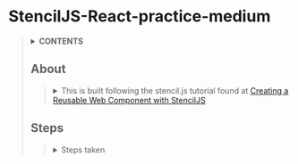 # StencilJS-React-practice-medium
>
> <details>
>  <summary><b>CONTENTS</b></summary>
>
>> | [About](https://github.com/mmmoore1313/StencilJS-React-practice-medium#about) | [Technologies Used](https://github.com/mmmoore1313/StencilJS-React-practice-medium#technologies-used) |
>> |--|--|
>> | [Steps](https://github.com/mmmoore1313/StencilJS-React-practice-medium#steps) | [Links](https://github.com/mmmoore1313/StencilJS-React-practice-medium#links) |
> </details>
>
> ## About
>> <details>
>>  <summary>This is built following the stencil.js tutorial found at <a href="https://medium.com/stencil-tricks/creating-reusable-a-reusable-web-component-with-stenciljs-b2842af54c51">Creating a Reusable Web Component with StencilJS</a></summary>
>> 
>>> 
>>###### [Return to top](https://github.com/mmmoore1313/StencilJS-React-practice-medium)
>> </details>
> ## Steps
>> <details>
>>  <summary>Steps taken</summary>
>>
>>> <details>
>>>  <summary>1. Create a project directory</summary>
>>>
>>>> 1.1- `mkdir <projectname>`  
>>>> 1.2- `cd <projectname>`
>>> </details>
>>> <details>
>>>  <summary>2. Initialize the stencil</summary>
>>>
>>>> 2.1- Run `npm init`  
>>>> 2.2- Choose the `component` option  
>>>> 2.3- Name your project  
>>>> 2.4- Run `npm install`
>>> </details>
>>> <details>
>>>  <summary>3. Create a component.</summary>
>>>
>>>> <details>
>>>>  <summary>3.1- Create <code>component</code> directory</summary>
>>>>
>>>>> ``` 
>>>>> mkdir src/components/my-accordion
>>>>> ``` 
>>>> </details>
>>>> <details>
>>>>  <summary>3.2- Create and fill out file <code>component.tsx</code></summary>
>>>>
>>>>> <details>
>>>>>  <summary>3.2.1- Create <code>component.tsx</code></summary>
>>>>>
>>>>>> ``` 
>>>>>> touch src/components/my-accordion/my-accordion.tsx
>>>>>> ``` 
>>>>> </details>  
>>>>> <details>
>>>>>  <summary>3.2.2- <code>my-accordion.tsx</code></summary>
>>>>>
>>>>>> ``` 
>>>>>> import { Component, State, EventEmitter, Event, Prop, h } from '@stencil/core';
>>>>>> 
>>>>>> @Component({
>>>>>>   tag: 'my-accordion',
>>>>>>   styleUrl: 'my-accordion.scss',
>>>>>>   shadow: true
>>>>>> })
>>>>>> 
>>>>>> export class MyComponent {
>>>>>> 
>>>>>>   @State() toggle: boolean = false;
>>>>>> 
>>>>>>   @Event() onToggle: EventEmitter;
>>>>>> 
>>>>>>   @Prop() label: string;
>>>>>> 
>>>>>>   @Prop() description: string;
>>>>>> 
>>>>>>   @Prop() width: string;
>>>>>> 
>>>>>>   @Prop() color: string;
>>>>>> 
>>>>>>   toggleComponent() {
>>>>>>     this.toggle = !this.toggle;
>>>>>>     this.onToggle.emit({ visible: this.toggle });
>>>>>>   }
>>>>>> 
>>>>>>   render() {
>>>>>> 
>>>>>>     return (
>>>>>>       <div>
>>>>>>       <button class="accordion"
>>>>>>       style={{
>>>>>>         width: this.width,
>>>>>>         backgroundColor: this.color,
>>>>>>       }}
>>>>>>       onClick={() => this.toggleComponent()}>
>>>>>>       {this.label}
>>>>>>       {this.toggle ? <span>&#9650;</span> : <span>&#9660;</span>}
>>>>>>       </button>
>>>>>>       <div class={`content-box ${this.toggle ? 'open' : 'close'}`}
>>>>>>       style={{width: this.width}}>
>>>>>>       <p>{this.description}</p>
>>>>>>       </div>
>>>>>>       </div>
>>>>>>     )
>>>>>>   }
>>>>>> }
>>>>>> ``` 
>>>>> </details>
>>>> </details>
>>>> <details>
>>>>  <summary>3.3- Create a <code>component.scss</code> file</summary>
>>>>
>>>>> <details>
>>>>>  <summary>3.3.1- Create <code>component.scss</code></summary>
>>>>>
>>>>>> ``` 
>>>>>> touch src/components/my-accordion/my-accordion.scss
>>>>>> ``` 
>>>>> </details> 
>>>>> <details>
>>>>>  <summary>3.3.2- Fill out <code>component.scss</code> file</summary>
>>>>>
>>>>>> ``` 
>>>>>> * {
>>>>>>     font-family: 'Lato', sans-serif;
>>>>>> }
>>>>>> 
>>>>>> .container {
>>>>>>     display: flex;
>>>>>>     flex-direction: column;
>>>>>>     justify-content: center;
>>>>>>     align-items: center
>>>>>> }
>>>>>> 
>>>>>> .accordion {
>>>>>>     cursor: pointer;
>>>>>>     padding: 18px;
>>>>>>     text-align: left;
>>>>>>     border-radius: 20px;
>>>>>>     font-size: 1.2rem;
>>>>>>     font-weight: bold;
>>>>>>     outline: 0;
>>>>>>     span {
>>>>>>         float: right;
>>>>>>     }
>>>>>> }
>>>>>>  
>>>>>>  .open {
>>>>>>     display: block;
>>>>>>     height: auto;
>>>>>>     border-radius: 20px;
>>>>>>     border: 0.5px solid rgb(199, 197, 197);
>>>>>>     width: 200px;
>>>>>>  }
>>>>>> 
>>>>>>  p {
>>>>>>     padding: 18px;
>>>>>>  }
>>>>>> 
>>>>>>  .close {
>>>>>>     display: none;
>>>>>>  }
>>>>>> ``` 
>>>>> </details>
>>>> </details>
>>>> <details>
>>>>  <summary>3.4- Insert the <code>component</code> into the <code>body</code> <code>index.html</code></summary>
>>>>
>>>>> ``` 
>>>>> <body>
>>>>>   <my-accordion width='100%' 
>>>>>                 label='Bacon Ipsum'
>>>>>                 color='pink'
>>>>>                 description="Bacon ipsum dolor amet pork chop sausage turkey spare ribs ham hock cupim pork loin capicola bacon ham filet mignon prosciutto boudin turducken. Shank corned beef burgdoggen jowl ribeye. Ham pork pastrami rump meatball buffalo venison andouille picanha fatback pork loin. Venison doner porchetta, chicken leberkas fatback burgdoggen ham andouille landjaeger alcatra. Pork belly pork jerky prosciutto leberkas tail salami tongue frankfurter turducken short loin flank."></my-accordion>
>>>>>   <my-accordion width='100%'
>>>>>                 label='Cat Ipsum'
>>>>>                 color='aquamarine'
>>>>>                 description="Human give me attention meow i want to go outside let me go outside nevermind inside is better but cats are cute flex claws on the human's belly and purr like a lawnmower find something else more interesting, yet lick sellotape lick butt and make a weird face. The cat was chasing the mouse lick the plastic bag for furrier and even more furrier hairball but scratch at door to be let outside, get let out then scratch at door immmediately after to be let back in. "></my-accordion>
>>>>>   <my-accordion width='100%'
>>>>>                 color='#eee'
>>>>>                 description="I feel empty."></my-accordion>
>>>>> </body>
>>>>> ``` 
>>>> </details>
>>>> <details>
>>>>  <summary>3.5- Run <code>npm start</code></summary>
>>>>
>>>>> ``` 
>>>>> npm start
>>>>> ``` 
>>>> </details>
>>>> <details>
>>>>  <summary>3.6- Publish your package</summary>
>>>>
>>>>> <details>
>>>>>  <summary>3.6.1- Build your component</summary>
>>>>>
>>>>>> ``` 
>>>>>> npm run build
>>>>>> ``` 
>>>>> </details>
>>>>> <details>
>>>>>  <summary>3.6.2- Publish your compnent</summary>
>>>>>
>>>>>> ``` 
>>>>>> npm publish
>>>>>> ``` 
>>>>> </details>
>>>> </details>
>>> </details>
>>> <details>
>>>  <summary>4. Build the React app</summary>
>>>
>>>> *The completion of this app can be found (here)[]


